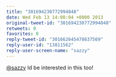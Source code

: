 ```yaml
---
title: "301694230772994048"
date: Wed Feb 13 14:08:04 +0000 2013
original-tweet-id: "301694230772994048"
retweets: 0
favorites: 0
reply-tweet-id: "301662645478637569"
reply-user-id: "13811562"
reply-user-screen-name: "sazzy"
---
```

<a href="https://twitter.com/sazzy">@sazzy</a> Id be interested in this too!
